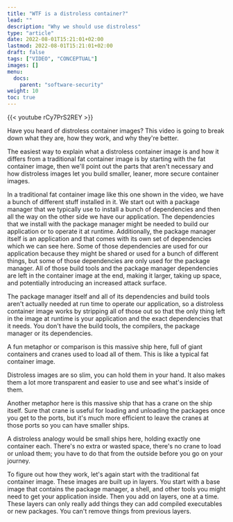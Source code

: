 ```yaml
---
title: "WTF is a distroless container?"
lead: ""
description: "Why we should use distroless"
type: "article"
date: 2022-08-01T15:21:01+02:00
lastmod: 2022-08-01T15:21:01+02:00
draft: false
tags: ["VIDEO", "CONCEPTUAL"]
images: []
menu:
  docs:
    parent: "software-security"
weight: 10
toc: true
---
```


{{< youtube rCy7PrS2REY >}}

Have you heard of distroless container images? This video is going to break down what they are, how they work, and why they're better. 

The easiest way to explain what a distroless container image is and how it differs from a traditional fat container image is by starting with the fat container image, then we'll point out the parts that aren't necessary and how distroless images let you build smaller, leaner, more secure container images.

In a traditional fat container image like this one shown in the video, we have a bunch of different stuff installed in it. We start out with a package manager that we typically use to install a bunch of dependencies and then all the way on the other side we have our application. The dependencies that we install with the package manager might be needed to build our application or to operate it at runtime. Additionally, the package manager itself is an application and that comes with its own set of dependencies which we can see here. Some of those dependencies are used for our application because they might be shared or used for a bunch of different things, but some of those dependencies are only used for the package manager. All of those build tools and the package manager dependencies are left in the container image at the end, making it larger, taking up space, and potentially introducing an increased attack surface.

The package manager itself and all of its dependencies and build tools aren't actually needed at run time to operate our application, so a distroless container image works by stripping all of those out so that the only thing left in the image at runtime is your application and the exact dependencies that it needs. You don't have the build tools, the compilers, the package manager or its dependencies. 

A fun metaphor or comparison is this massive ship here, full of giant containers and cranes used to load all of them. This is like a typical fat container image. 

Distroless images are so slim, you can hold them in your hand. It also makes them a lot more transparent and easier to use and see what's inside of them. 

Another metaphor here is this massive ship that has a crane on the ship itself. Sure that crane is useful for loading and unloading the packages once you get to the ports, but it's much more efficient to leave the cranes at those ports so you can have smaller ships. 

A distroless analogy would be small ships here, holding exactly one container each. There's no extra or wasted space, there's no crane to load or unload them; you have to do that from the outside before you go on your journey.

To figure out how they work, let's again start with the traditional fat container image. These images are built up in layers. You start with a base image that contains the package manager, a shell, and other tools you might need to get your application inside. Then you add on layers, one at a time. These layers can only really add things they can add compiled executables or new packages. You can't remove things from previous layers.